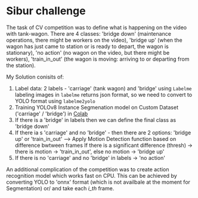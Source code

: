 # Sibur challenge
The task of CV competition was to define what is happening on the video with tank-wagon. There are 4 classes: 'bridge down' (maintenance operations, there might be workers on the video), 'bridge up' (when the wagon has just came to station or is ready to depart, the wagon is stationary), 'no action' (no wagon on the video, but there might be workers), 'train_in_out' (the wagon is moving: arriving to or departing from the station).

My Solution conisits of:
1) Label data: 2 labels -  'carriage' (tank wagon) and 'bridge' using `Labelme`
   labeling images in `labelme` returns json format, so we need to convert to YOLO format using `labelme2yolo`
2) Training YOLOv8 Instance Segmenation model on Custom Dataset ('carriage' / 'bridge') in [Colab](Training_segmentation.ipynb)
3) If there is a 'bridge' in labels then we can define the final class as 'bridge down'
4) If there ia s 'carriage' and no 'bridge' - then there are 2 options: 'bridge up' or 'train_in_out' --> Apply  Motion Detection function based on difference bwtween frames
   If there is a significant difference (thresh) -> there is motion -> 'train_in_out', else no motion -> 'bridge up'
5) If there is no 'carriage' and no 'bridge' in labels -> 'no action'

An additional complication of the competition was to create action recognition model which works fast on CPU. This can be achieved by converting YOLO to 'onnx' format (which is not availbale at the moment for Segmentation) or/ and take each _i_th_ frame.
